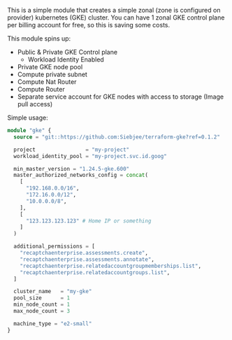 This is a simple module that creates a simple zonal (zone is configured on provider) kubernetes (GKE) cluster.
You can have 1 zonal GKE control plane per billing account for free, so this is saving some costs.

This module spins up:
* Public & Private GKE Control plane
  * Workload Identity Enabled
* Private GKE node pool
* Compute private subnet
* Compute Nat Router
* Compute Router
* Separate service account for GKE nodes with access to storage (Image pull access)

Simple usage:
```terraform
module "gke" {
  source = "git::https://github.com:Siebjee/terraform-gke?ref=0.1.2"

  project                = "my-project"
  workload_identity_pool = "my-project.svc.id.goog"

  min_master_version = "1.24.5-gke.600"
  master_authorized_networks_config = concat(
    [
      "192.168.0.0/16",
      "172.16.0.0/12",
      "10.0.0.0/8",
    ],
    [
      "123.123.123.123" # Home IP or something
    ]
  )

  additional_permissions = [
    "recaptchaenterprise.assessments.create",
    "recaptchaenterprise.assessments.annotate",
    "recaptchaenterprise.relatedaccountgroupmemberships.list",
    "recaptchaenterprise.relatedaccountgroups.list",
  ]

  cluster_name   = "my-gke"
  pool_size      = 1
  min_node_count = 1
  max_node_count = 3

  machine_type = "e2-small"
}
```

